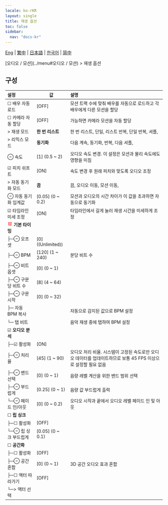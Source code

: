 ```yaml
---
locale: ko-rKR
layout: single
title: 재생 옵션
toc: false
sidebar:
  nav: "docs-kr"
---
```

[Eng](/dancexr/menu/2025.5/motion/motion_loader) | [繁中](/tw/dancexr/menu/2025.5/motion/motion_loader) | [日本語](/jp/dancexr/menu/2025.5/motion/motion_loader) | [한국어](/kr/dancexr/menu/2025.5/motion/motion_loader) | [简中](/zh/dancexr/menu/2025.5/motion/motion_loader)

[오디오 / 모션](../menu#오디오 / 모션) > 재생 옵션

## 구성

| 설정 | 값 | 설명 |
| :--- | --- | :--- |
| ☐ 배우 자동 로드 | [OFF] | 모션 트랙 수에 맞춰 배우를 자동으로 로드하고 각 배우에게 다른 모션을 할당
| ☐ 카메라 자동 할당 | [OFF] | 가능하면 카메라 모션을 자동 할당
| > 재생 모드 | **한 번 리스트** | 한 번 리스트, 단일, 리스트 반복, 단일 반복, 셔플,  |
| > 리믹스 모드 | **동기화** | 다음 계속, 동기화, 반복, 다음 셔플,  |
| ⊖ 속도 | [1] (0.5 ~ 2) | 오디오 속도 변경. 이 설정은 모션과 물리 속도에도 영향을 미침
| ☑ 피치 쉬프트 | [ON] | 속도 변경 후 원래 피치와 맞도록 오디오 조정
| > 자동 동기화 모드 | **끔** | 끔, 오디오 이동, 모션 이동,  |
| ⊖ 자동 동기화 임계값 | [0.05] (0 ~ 0.2) | 모션과 오디오의 시간 차이가 이 값을 초과하면 자동으로 동기화
| ☑ 타임라인 미세 조정 | [ON] | 타임라인에서 길게 눌러 재생 시간을 미세하게 조정
| <img src="/images/icon/ic_tune.png" alt="tune icon"/> **기본 타이밍** | | 
| ├─⊖ 오프셋 | [0] ((Unlimited)) | 
| ├─⊖ BPM | [120] (1 ~ 240) | 분당 비트 수
| ├─⊖ 비트 옵셋 | [0] (0 ~ 1) | 
| ├─⊖ 구문 당 비트 수 | [8] (4 ~ 64) | 
| ├─⊖ 구문 시작 | [0] (0 ~ 32) | 
| ├─ 자동 BPM 복사 || 자동으로 감지된 값으로 BPM 설정
| └─ 탭 비트 || 음악 재생 중에 탭하여 BPM 설정
| ☑ **오디오 분석** | | 
| ├─☑ 활성화 | [ON] | 
| ├─⊖ 처리율 | [45] (1 ~ 90) | 오디오 처리 비율. 시스템이 고정된 속도로만 오디오 데이터를 업데이트하므로 보통 45 FPS 이상으로 설정할 필요 없음
| ├─⊖ 밴드 선택 | [0] (0 ~ 1) | 음량 레벨 계산을 위한 밴드 범위 선택
| ├─⊖ 부드럽게 | [0.25] (0 ~ 1) | 음량 값 부드럽게 출력
| └─⊖ 페이드 인/아웃 | [0] (0 ~ 0.2) | 오디오 시작과 끝에서 오디오 레벨 페이드 인 및 아웃
| ☐ **립 싱크** | | 
| ├─☐ 활성화 | [OFF] | 
| └─⊖ 립 싱크 부드럽게 | [0.05] (0 ~ 0.1) | 
| ☐ **공간화** | | 
| ├─☐ 활성화 | [OFF] | 
| ├─⊖ 공간 혼합 | [0] (0 ~ 1) | 3D 공간 오디오 효과 혼합
| ├─☐ 액터 따라가기 | [OFF] | 
| └─> 액터 선택 |  |  |
